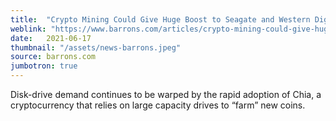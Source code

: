 ```yaml
---
title:  "Crypto Mining Could Give Huge Boost to Seagate and Western Digital Stock"
weblink: "https://www.barrons.com/articles/crypto-mining-could-give-huge-boost-to-seagate-and-western-digital-stock-51623944488"
date:   2021-06-17
thumbnail: "/assets/news-barrons.jpeg"
source: barrons.com
jumbotron: true
---
```

Disk-drive demand continues to be warped by the rapid adoption of Chia, a cryptocurrency that relies on large capacity drives to “farm” new coins.
